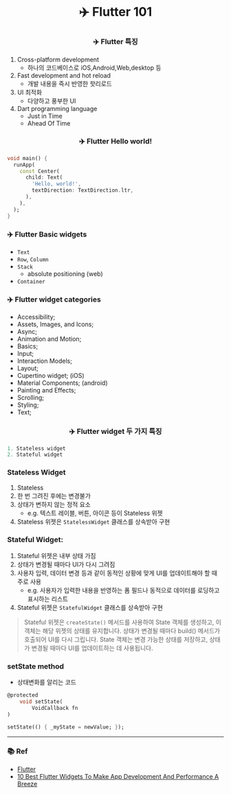 # <p align="center">✈️ Flutter 101</p>

### <p align="center">✈️ Flutter 특징</p>

1. Cross-platform development
   - 하나의 코드베이스로 iOS,Android,Web,desktop 등
2. Fast development and hot reload
   - 개발 내용을 즉시 반영한 핫리로드
3. UI 최적화
   - 다양하고 풍부한 UI
4. Dart programming language
   - Just in Time
   - Ahead Of Time

### <p align="center">✈️ Flutter Hello world!</p>

```dart
void main() {
  runApp(
    const Center(
      child: Text(
        'Hello, world!',
        textDirection: TextDirection.ltr,
      ),
    ),
  );
}
```

### ✈️ Flutter Basic widgets

- `Text`
- `Row`, `Column`
- `Stack`
  - absolute positioning (web)
- `Container`

### ✈️ Flutter widget categories

- Accessibility;
- Assets, Images, and Icons;
- Async;
- Animation and Motion;
- Basics;
- Input;
- Interaction Models;
- Layout;
- Cupertino widget; (iOS)
- Material Components; (android)
- Painting and Effects;
- Scrolling;
- Styling;
- Text;

### <p align="center">✈️ Flutter widget 두 가지 특징</p>

```dart
1. Stateless widget
2. Stateful widget
```

### Stateless Widget

1. Stateless
1. 한 번 그려진 후에는 변경불가
1. 상태가 변하지 않는 정적 요소
   - e.g. 텍스트 레이블, 버튼, 아이콘 등이 Stateless 위젯
1. Stateless 위젯은 `StatelessWidget` 클래스를 상속받아 구현

### Stateful Widget:

1. Stateful 위젯은 내부 상태 가짐
1. 상태가 변경될 때마다 UI가 다시 그려짐
1. 사용자 입력, 데이터 변경 등과 같이 동적인 상황에 맞게 UI를 업데이트해야 할 때 주로 사용
   - e.g. 사용자가 입력한 내용을 반영하는 폼 필드나 동적으로 데이터를 로딩하고 표시하는 리스트
1. Stateful 위젯은 `StatefulWidget` 클래스를 상속받아 구현

> Stateful 위젯은 `createState()` 메서드를 사용하여 State 객체를 생성하고, 이 객체는 해당 위젯의 상태를 유지합니다. 상태가 변경될 때마다 build() 메서드가 호출되어 UI를 다시 그립니다. State 객체는 변경 가능한 상태를 저장하고, 상태가 변경될 때마다 UI를 업데이트하는 데 사용됩니다.

### setState method

- 상태변화를 알리는 코드

```dart
@protected
    void setState(
        VoidCallback fn
)
```

```dart
setState(() { _myState = newValue; });

```

---

### 📚 Ref

- [Flutter](https://docs.flutter.dev/ui/widgets-intro)
- [10 Best Flutter Widgets To Make App Development And Performance A Breeze](https://kodytechnolab.com/blog/top-10-flutter-widgets/)

